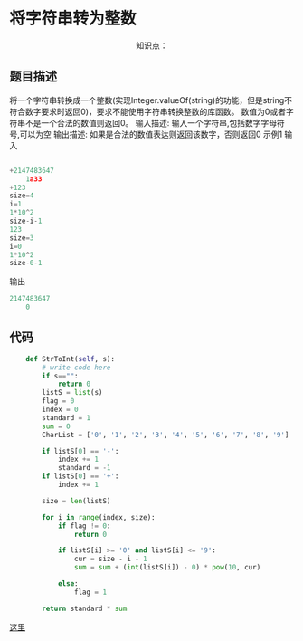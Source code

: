 # 将字符串转为整数

<center>知识点：</center>


## 题目描述
将一个字符串转换成一个整数(实现Integer.valueOf(string)的功能，但是string不符合数字要求时返回0)，要求不能使用字符串转换整数的库函数。 数值为0或者字符串不是一个合法的数值则返回0。
输入描述:
输入一个字符串,包括数字字母符号,可以为空
输出描述:
如果是合法的数值表达则返回该数字，否则返回0
示例1
输入
```python

+2147483647
    1a33
+123
size=4
i=1
1*10^2
size-i-1
123
size=3
i=0
1*10^2
size-0-1
```

输出
```python
2147483647
    0

```



## 代码
```python
    def StrToInt(self, s):
        # write code here
        if s=="":
            return 0
        listS = list(s)
        flag = 0
        index = 0
        standard = 1
        sum = 0
        CharList = ['0', '1', '2', '3', '4', '5', '6', '7', '8', '9']

        if listS[0] == '-':
            index += 1
            standard = -1
        if listS[0] == '+':
            index += 1

        size = len(listS)

        for i in range(index, size):
            if flag != 0:
                return 0

            if listS[i] >= '0' and listS[i] <= '9':
                cur = size - i - 1
                sum = sum + (int(listS[i]) - 0) * pow(10, cur)

            else:
                flag = 1

        return standard * sum
```

[这里](../Code/49.py)